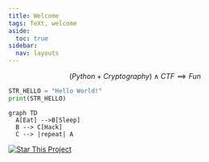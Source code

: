 ```yaml
---
title: Welcome
tags: TeXt, welcome
aside:
  toc: true
sidebar:
  nav: layouts
---
```


$$ (Python + Cryptography) \land CTF\implies Fun $$

```python
STR_HELLO = "Hello World!"
print(STR_HELLO)
```

```mermaid
graph TD
  A[Eat] -->B[Sleep]
  B --> C[Hack]
  C --> |repeat| A
```

[![Star This Project](https://img.shields.io/github/stars/deut-erium/ctf-tutorials.svg?label=Stars&style=social)](https://github.com/deut-erium/ctf-tutorials/)

